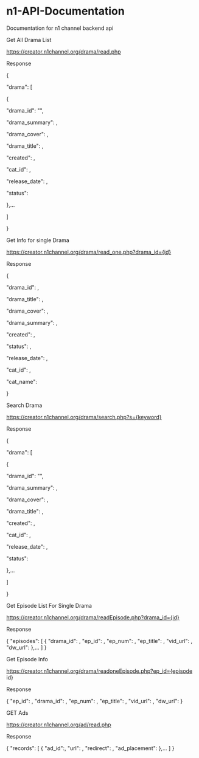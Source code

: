 # n1-API-Documentation
Documentation for n1 channel backend api 


Get All Drama List

https://creator.n1channel.org/drama/read.php


Response

{
	
"drama": [
		
{
			
"drama_id": "",
			
"drama_summary": ,
			
"drama_cover": ,
			
"drama_title": ,
			
"created": ,
			
"cat_id": ,
			
"release_date": ,
			
"status": 
		
},...
   
 ]
   
}




Get Info for single Drama

https://creator.n1channel.org/drama/read_one.php?drama_id={id}


Response

{
	
"drama_id": ,
	
"drama_title": ,
	
"drama_cover": ,
	
"drama_summary": ,
	
"created": ,
	
"status": ,
	
"release_date": ,
	
"cat_id": ,
	
"cat_name": 

}



Search Drama 
 
https://creator.n1channel.org/drama/search.php?s={keyword}

Response

{
	
"drama": [
		
{
			
"drama_id": "",
			
"drama_summary": ,
			
"drama_cover": ,
			
"drama_title": ,
			
 "created": ,

 "cat_id": ,
			
"release_date": ,
			
"status": 

},...
   
   ]
  
  }
    



Get Episode List For Single Drama

https://creator.n1channel.org/drama/readEpisode.php?drama_id={id}


Response 

{
	"episodes": [
		{
			"drama_id": ,
			"ep_id": ,
			"ep_num": ,
			"ep_title": ,
			"vid_url": ,
			"dw_url":
		},...
]
}



Get Episode Info

https://creator.n1channel.org/drama/readoneEpisode.php?ep_id={episode id}

Response 

{
	"ep_id": ,
	"drama_id": ,
	"ep_num": ,
	"ep_title": ,
	"vid_url": ,
	"dw_url": 
}



GET Ads

https://creator.n1channel.org/ad/read.php

Response

{
	"records": [
		{
			"ad_id":,
			"url": ,
			"redirect": ,
			"ad_placement": 
		},...
	]
}
